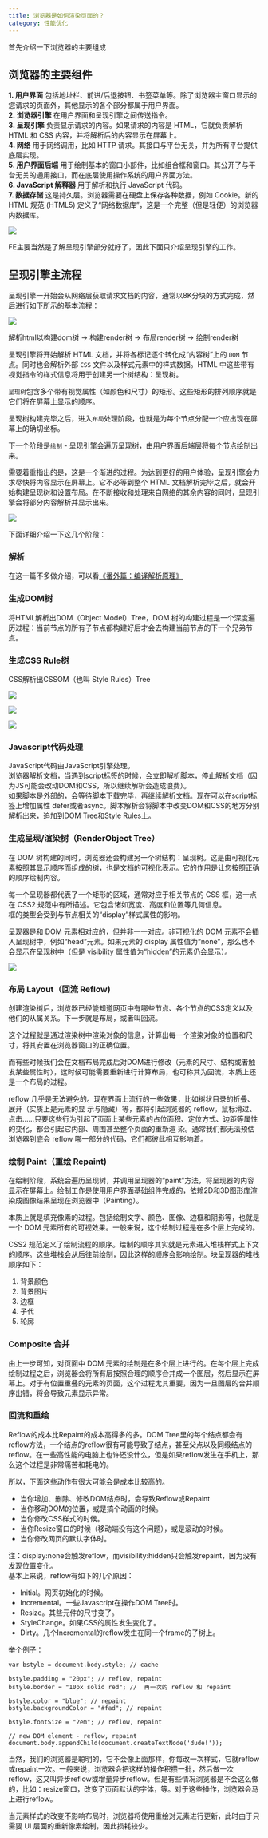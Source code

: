 ```yaml
---
title: 浏览器是如何渲染页面的？
category: 性能优化
---
```


首先介绍一下浏览器的主要组成

## 浏览器的主要组件

**1. 用户界面**  包括地址栏、前进/后退按钮、书签菜单等。除了浏览器主窗口显示的您请求的页面外，其他显示的各个部分都属于用户界面。  
**2. 浏览器引擎**  在用户界面和呈现引擎之间传送指令。  
**3. 呈现引擎**  负责显示请求的内容。如果请求的内容是 HTML，它就负责解析 HTML 和 CSS 内容，并将解析后的内容显示在屏幕上。  
**4. 网络**  用于网络调用，比如 HTTP 请求。其接口与平台无关，并为所有平台提供底层实现。  
**5. 用户界面后端**  用于绘制基本的窗口小部件，比如组合框和窗口。其公开了与平台无关的通用接口，而在底层使用操作系统的用户界面方法。  
**6. JavaScript 解释器** 用于解析和执行 JavaScript 代码。  
**7. 数据存储** 这是持久层。浏览器需要在硬盘上保存各种数据，例如 Cookie。新的 HTML 规范 \(HTML5\) 定义了“网络数据库”，这是一个完整（但是轻便）的浏览器内数据库。

![](.gitbook/assets/54797951-4732ef00-4c91-11e9-8881-3445169eace9.png)

FE主要当然是了解呈现引擎部分就好了，因此下面只介绍呈现引擎的工作。

## 呈现引擎主流程

呈现引擎一开始会从网络层获取请求文档的内容，通常以8K分块的方式完成，然后进行如下所示的基本流程：

![](.gitbook/assets/54797960-55810b00-4c91-11e9-87f1-f07a8f5be0d1.png)

解析html以构建dom树 -&gt; 构建render树 -&gt; 布局render树 -&gt; 绘制render树

呈现引擎将开始解析 HTML 文档，并将各标记逐个转化成“内容树”上的 `DOM` 节点。同时也会解析外部 `CSS` 文件以及样式元素中的样式数据。HTML 中这些带有视觉指令的样式信息将用于创建另一个树结构：呈现树。

`呈现树`包含多个带有视觉属性（如颜色和尺寸）的矩形。这些矩形的排列顺序就是它们将在屏幕上显示的顺序。

呈现树构建完毕之后，进入`布局`处理阶段，也就是为每个节点分配一个应出现在屏幕上的确切坐标。

下一个阶段是`绘制` - 呈现引擎会遍历呈现树，由用户界面后端层将每个节点绘制出来。

需要着重指出的是，这是一个渐进的过程。为达到更好的用户体验，呈现引擎会力求尽快将内容显示在屏幕上。它不必等到整个 HTML 文档解析完毕之后，就会开始构建呈现树和设置布局。在不断接收和处理来自网络的其余内容的同时，呈现引擎会将部分内容解析并显示出来。  


![](.gitbook/assets/54797969-5ca81900-4c91-11e9-9ccc-bcd3afcbb6f9.png)

下面详细介绍一下这几个阶段：

### 解析

在这一篇不多做介绍，可以看[《番外篇：编译解析原理》](extra/compile.md)

### 生成DOM树

将HTML解析出DOM（Object Model）Tree，DOM 树的构建过程是一个深度遍历过程：当前节点的所有子节点都构建好后才会去构建当前节点的下一个兄弟节点。

### 生成CSS Rule树

CSS解析出CSSOM（也叫 Style Rules）Tree

![](.gitbook/assets/54797979-6762ae00-4c91-11e9-8e62-a9039a3a425c-1.png)

![](.gitbook/assets/54797981-6a5d9e80-4c91-11e9-885f-8e818c5a244f.png)

![](.gitbook/assets/54797983-6d588f00-4c91-11e9-8978-3b5d32cd71f5.png)

### Javascript代码处理

JavaScript代码由JavaScript引擎处理。  
浏览器解析文档，当遇到script标签的时候，会立即解析脚本，停止解析文档（因为JS可能会改动DOM和CSS，所以继续解析会造成浪费）。  
如果脚本是外部的，会等待脚本下载完毕，再继续解析文档。现在可以在script标签上增加属性 defer或者async。脚本解析会将脚本中改变DOM和CSS的地方分别解析出来，追加到DOM Tree和Style Rules上。

### 生成呈现/渲染树（RenderObject Tree）

在 DOM 树构建的同时，浏览器还会构建另一个树结构：呈现树。这是由可视化元素按照其显示顺序而组成的树，也是文档的可视化表示。它的作用是让您按照正确的顺序绘制内容。

每一个呈现器都代表了一个矩形的区域，通常对应于相关节点的 CSS 框，这一点在 CSS2 规范中有所描述。它包含诸如宽度、高度和位置等几何信息。   
框的类型会受到与节点相关的“display”样式属性的影响。

呈现器是和 DOM 元素相对应的，但并非一一对应。非可视化的 DOM 元素不会插入呈现树中，例如“head”元素。如果元素的 display 属性值为“none”，那么也不会显示在呈现树中（但是 visibility 属性值为“hidden”的元素仍会显示）。

![](.gitbook/assets/54797989-7b0e1480-4c91-11e9-8156-b9265fdd871f.png)

### 布局 Layout（回流 Reflow\)

创建渲染树后，浏览器已经能知道网页中有哪些节点、各个节点的CSS定义以及他们的从属关系。下一步就是布局，或者叫回流。

这个过程就是通过渲染树中渲染对象的信息，计算出每一个渲染对象的位置和尺寸，将其安置在浏览器窗口的正确位置。

而有些时候我们会在文档布局完成后对DOM进行修改（元素的尺寸、结构或者触发某些属性时），这时候可能需要重新进行计算布局，也可称其为回流，本质上还是一个布局的过程。

reflow 几乎是无法避免的。现在界面上流行的一些效果，比如树状目录的折叠、展开（实质上是元素的显 示与隐藏）等，都将引起浏览器的 reflow。鼠标滑过、点击……只要这些行为引起了页面上某些元素的占位面积、定位方式、边距等属性的变化，都会引起它内部、周围甚至整个页面的重新渲 染。通常我们都无法预估浏览器到底会 reflow 哪一部分的代码，它们都彼此相互影响着。

### 绘制 Paint（重绘 Repaint\)

在绘制阶段，系统会遍历呈现树，并调用呈现器的“paint”方法，将呈现器的内容显示在屏幕上。绘制工作是使用用户界面基础组件完成的，依赖2D和3D图形库渲染成图像结果呈现在浏览器中（Painting）。

本质上就是填充像素的过程。包括绘制文字、颜色、图像、边框和阴影等，也就是一个 DOM 元素所有的可视效果。一般来说，这个绘制过程是在多个层上完成的。

CSS2 规范定义了绘制流程的顺序。绘制的顺序其实就是元素进入堆栈样式上下文的顺序。这些堆栈会从后往前绘制，因此这样的顺序会影响绘制。块呈现器的堆栈顺序如下：

1. 背景颜色
2. 背景图片
3. 边框
4. 子代
5. 轮廓

### **Composite 合并**

由上一步可知，对页面中 DOM 元素的绘制是在多个层上进行的。在每个层上完成绘制过程之后，浏览器会将所有层按照合理的顺序合并成一个图层，然后显示在屏幕上。对于有位置重叠的元素的页面，这个过程尤其重要，因为一旦图层的合并顺序出错，将会导致元素显示异常。

### **回流和重绘**

Reflow的成本比Repaint的成本高得多的多。DOM Tree里的每个结点都会有reflow方法，一个结点的reflow很有可能导致子结点，甚至父点以及同级结点的reflow。在一些高性能的电脑上也许还没什么，但是如果reflow发生在手机上，那么这个过程是非常痛苦和耗电的。

所以，下面这些动作有很大可能会是成本比较高的。

* 当你增加、删除、修改DOM结点时，会导致Reflow或Repaint 
* 当你移动DOM的位置，或是搞个动画的时候。 
* 当你修改CSS样式的时候。 
* 当你Resize窗口的时候（移动端没有这个问题），或是滚动的时候。 
* 当你修改网页的默认字体时。 

注：display:none会触发reflow，而visibility:hidden只会触发repaint，因为没有发现位置变化。   
基本上来说，reflow有如下的几个原因：

* Initial。网页初始化的时候。 
* Incremental。一些Javascript在操作DOM Tree时。 
* Resize。其些元件的尺寸变了。 
* StyleChange。如果CSS的属性发生变化了。 
* Dirty。几个Incremental的reflow发生在同一个frame的子树上。 

举个例子：

```
var bstyle = document.body.style; // cache
 
bstyle.padding = "20px"; // reflow, repaint
bstyle.border = "10px solid red"; //  再一次的 reflow 和 repaint
 
bstyle.color = "blue"; // repaint
bstyle.backgroundColor = "#fad"; // repaint
 
bstyle.fontSize = "2em"; // reflow, repaint
 
// new DOM element - reflow, repaint
document.body.appendChild(document.createTextNode('dude!'));
```

当然，我们的浏览器是聪明的，它不会像上面那样，你每改一次样式，它就reflow或repaint一次。一般来说，浏览器会把这样的操作积攒一批，然后做一次reflow，这又叫异步reflow或增量异步reflow。但是有些情况浏览器是不会这么做的，比如：resize窗口，改变了页面默认的字体，等。对于这些操作，浏览器会马上进行reflow。

当元素样式的改变不影响布局时，浏览器将使用重绘对元素进行更新，此时由于只需要 UI 层面的重新像素绘制，因此损耗较少。



